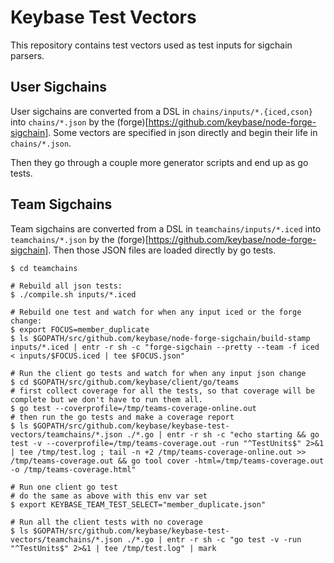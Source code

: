 # Keybase Test Vectors

This repository contains test vectors used as test inputs for sigchain parsers.

## User Sigchains

User sigchains are converted from a DSL in
`chains/inputs/*.{iced,cson}` into `chains/*.json` by the
(forge)[https://github.com/keybase/node-forge-sigchain]. Some vectors
are specified in json directly and begin their life in
`chains/*.json`.

Then they go through a couple more generator scripts and end up as go tests.

## Team Sigchains

Team sigchains are converted from a DSL in `teamchains/inputs/*.iced`
into `teamchains/*.json` by the
(forge)[https://github.com/keybase/node-forge-sigchain]. Then those
JSON files are loaded directly by go tests.

```
$ cd teamchains

# Rebuild all json tests:
$ ./compile.sh inputs/*.iced

# Rebuild one test and watch for when any input iced or the forge change:
$ export FOCUS=member_duplicate
$ ls $GOPATH/src/github.com/keybase/node-forge-sigchain/build-stamp inputs/*.iced | entr -r sh -c "forge-sigchain --pretty --team -f iced < inputs/$FOCUS.iced | tee $FOCUS.json"

# Run the client go tests and watch for when any input json change
$ cd $GOPATH/src/github.com/keybase/client/go/teams
# first collect coverage for all the tests, so that coverage will be complete but we don't have to run them all.
$ go test --coverprofile=/tmp/teams-coverage-online.out
# then run the go tests and make a coverage report
$ ls $GOPATH/src/github.com/keybase/keybase-test-vectors/teamchains/*.json ./*.go | entr -r sh -c "echo starting && go test -v --coverprofile=/tmp/teams-coverage.out -run "^TestUnits$" 2>&1 | tee /tmp/test.log ; tail -n +2 /tmp/teams-coverage-online.out >> /tmp/teams-coverage.out && go tool cover -html=/tmp/teams-coverage.out -o /tmp/teams-coverage.html"

# Run one client go test
# do the same as above with this env var set
$ export KEYBASE_TEAM_TEST_SELECT="member_duplicate.json"

# Run all the client tests with no coverage
$ ls $GOPATH/src/github.com/keybase/keybase-test-vectors/teamchains/*.json ./*.go | entr -r sh -c "go test -v -run "^TestUnits$" 2>&1 | tee /tmp/test.log" | mark
```
